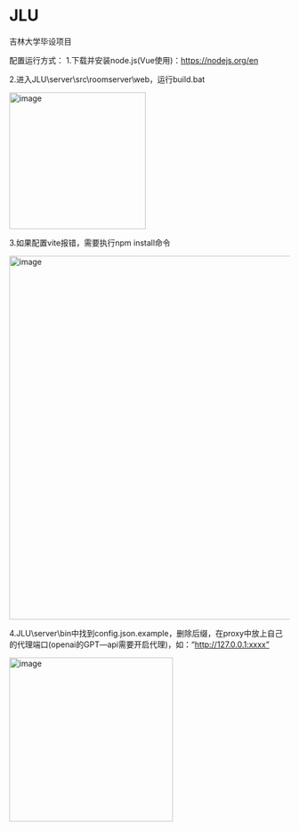 # JLU
吉林大学毕设项目

配置运行方式：
1.下载并安装node.js(Vue使用)：https://nodejs.org/en

2.进入JLU\server\src\roomserver\web，运行build.bat

<img width="245" alt="image" src="https://github.com/strongerererer/JLU/assets/96679694/a803ca80-d000-459e-b370-a1e4c2c6a374">

3.如果配置vite报错，需要执行npm install命令

<img width="652" alt="image" src="https://github.com/strongerererer/JLU/assets/96679694/fd22b3ab-4192-4219-ba43-73493ca56cfe">

4.JLU\server\bin中找到config.json.example，删除后缀，在proxy中放上自己的代理端口(openai的GPT—api需要开启代理)，如：“http://127.0.0.1:xxxx”

<img width="294" alt="image" src="https://github.com/strongerererer/JLU/assets/96679694/c10de791-808b-4dc9-9184-f4d43b0edc4c">
